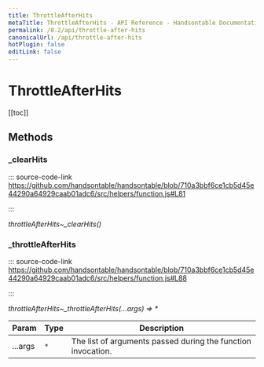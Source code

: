 ```yaml
---
title: ThrottleAfterHits
metaTitle: ThrottleAfterHits - API Reference - Handsontable Documentation
permalink: /8.2/api/throttle-after-hits
canonicalUrl: /api/throttle-after-hits
hotPlugin: false
editLink: false
---
```


# ThrottleAfterHits

[[toc]]
## Methods

### _clearHits
  
::: source-code-link https://github.com/handsontable/handsontable/blob/710a3bbf6ce1cb5d45e44290a64929caab01adc6/src/helpers/function.js#L81

:::

_throttleAfterHits~\_clearHits()_



### _throttleAfterHits
  
::: source-code-link https://github.com/handsontable/handsontable/blob/710a3bbf6ce1cb5d45e44290a64929caab01adc6/src/helpers/function.js#L88

:::

_throttleAfterHits~\_throttleAfterHits(...args) ⇒ \*_


| Param | Type | Description |
| --- | --- | --- |
| ...args | `*` | The list of arguments passed during the function invocation. |


